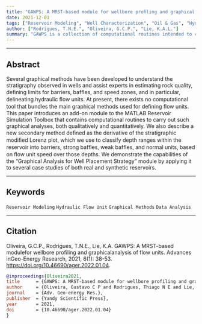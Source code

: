 ```yaml
---
title: "GAWPS: A MRST-based module for wellbore proﬁling and graphical analysis of ﬂow units" 
date: 2021-12-01
tags: ["Reservoir Modeling", "Well Characterization", "Oil & Gas", "Hydraulic Flow Unit", "MRST", "Petrophysics", "Porous Medium"]
author: ["Rodrigues, T.N.E.", "Oliveira, G.C.P.", "Lie, K.A.L."]
summary: "GAWPS is a collection of computational routines intended to carry out wellbore profiling for flow unit detection in reservoir models. This acronym stands for Graphical Analysis for Well Placement Strategy."
---
```


---

## Abstract

Several graphical methods have been developed to understand the stratigraphy observed in wells and assist experts in estimating rock quality, deﬁning limits for barriers, bafﬂes, and speed zones, and in particular, delineating hydraulic ﬂow units. At present, there exists no computational tool that bundles the main graphical methods used for deﬁning ﬂow units. This paper introduces an add-on module to the MATLAB Reservoir Simulation Toolbox that contains computational routines to carry out such graphical analyses, both qualitatively and quantitatively. We also describe a new secondary method deﬁned as the derivative of the stratigraphic modiﬁed Lorenz plot, which we use to classify depth ranges within the reservoir into barriers, strong bafﬂes, weak bafﬂes, and normal units, based on ﬂow unit speed over those depths. We demonstrate the capabilities of the “Graphical Analysis for Well Placement Strategy” module by applying it to several case studies of both real and synthetic reservoirs.

---

## Keywords

`Reservoir Modeling` `Hydraulic Flow Unit` `Graphical Methods` `Data Analysis`

---

## Citation

Oliveira, G.C.P., Rodrigues, T.N.E., Lie, K.A. GAWPS: A MRST-based modulefor wellbore profiling and graphicalanalysis of flow units. Advances inGeo-Energy Research, 2021, 6(1): 38-53. https://doi.org/10.46690/ager.2022.01.04.

```BibTeX
@inproceedings{Oliveira2021,
title      = {GAWPS: A MRST-based module for wellbore profiling and graphical analysis of flow units},
author     = {Oliveira, Gustavo C P and Rodrigues, Thiago N E and Lie, Knut A L},
journal    = {Adv. Geo-energy Res.},
publisher  = {Yandy Scientific Press},
year       = 2021,
doi        = {10.46690/ager.2022.01.04}
}
```


